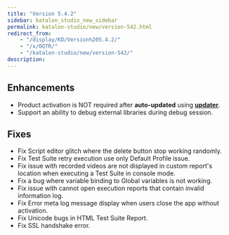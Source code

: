 ```yaml
---
title: "Version 5.4.2"
sidebar: katalon_studio_new_sidebar
permalink: katalon-studio/new/version-542.html
redirect_from:
    - "/display/KD/Version%205.4.2/"
    - "/x/OQTR/"
    - "/katalon-studio/new/version-542/"
description:
---
```

Enhancements
------------

*   Product activation is NOT required after **auto-updated** using **[updater](/x/lQPR)**.
*   Support an ability to debug external libraries during debug session.

Fixes
-----

*   Fix Script editor glitch where the delete button stop working randomly.
*   Fix Test Suite retry execution use only Default Profile issue.
*   Fix issue with recorded videos are not displayed in custom report's location when executing a Test Suite in console mode.
*   Fix a bug where variable binding to Global variables is not working.
*   Fix issue with cannot open execution reports that contain invalid information log.
*   Fix Error meta log message display when users close the app without activation.
*   Fix Unicode bugs in HTML Test Suite Report.
*   Fix SSL handshake error.